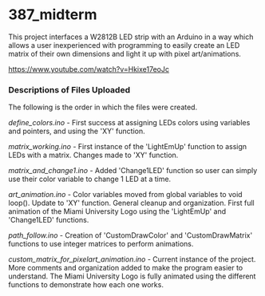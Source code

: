 # 387_midterm
This project interfaces a W2812B LED strip with an Arduino in a way which allows a user inexperienced with programming to easily create an LED matrix of their own dimensions and light it up with pixel art/animations.

https://www.youtube.com/watch?v=Hkixe17eoJc

### Descriptions of Files Uploaded
The following is the order in which the files were created.

*define_colors.ino* - First success at assigning LEDs colors using variables and pointers, and using the 'XY' function.

*matrix_working.ino* - First instance of the 'LightEmUp' function to assign LEDs with a matrix. Changes made to 'XY' function.

*matrix_and_change1.ino* - Added 'Change1LED' function so user can simply use their color variable to change 1 LED at a time.

*art_animation.ino* - Color variables moved from global variables to void loop(). Update to 'XY' function. General cleanup and organization. First full animation of the Miami University Logo using the 'LightEmUp' and 'Change1LED' functions.

*path_follow.ino* - Creation of 'CustomDrawColor' and 'CustomDrawMatrix' functions to use integer matrices to perform animations.

*custom_matrix_for_pixelart_animation.ino* - Current instance of the project. More comments and organization added to make the program easier to understand. The Miami University Logo is fully animated using the different functions to demonstrate how each one works.
